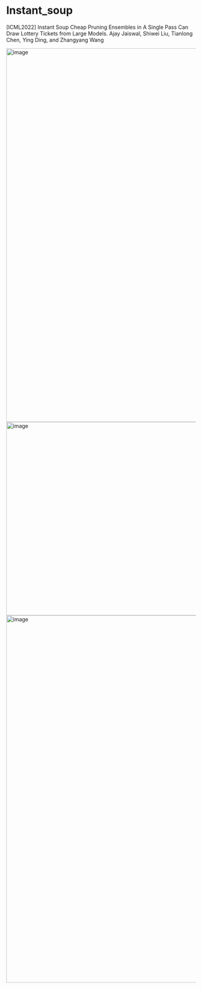# Instant_soup
[ICML2022] Instant Soup Cheap Pruning Ensembles in A Single Pass Can Draw Lottery Tickets from Large Models. Ajay Jaiswal, Shiwei Liu, Tianlong Chen, Ying Ding, and Zhangyang Wang

<img width="995" alt="image" src="https://github.com/VITA-Group/instant_soup/assets/6660499/dd2d87fa-9d7e-4baf-b7ed-22ddefa61a9a">

<img width="515" alt="image" src="https://github.com/VITA-Group/instant_soup/assets/6660499/6e3f3626-28b2-4c08-849f-b52a30ea21b0">

<img width="978" alt="image" src="https://github.com/VITA-Group/instant_soup/assets/6660499/65b3e79c-92ef-4644-821e-c0f2ee9161b2">
